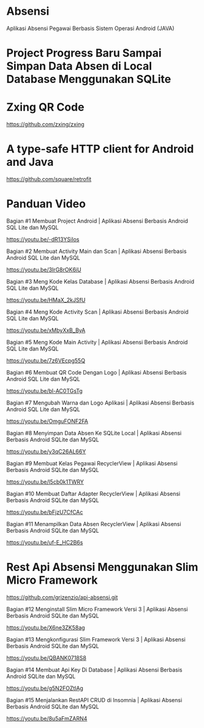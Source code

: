 # Absensi
Aplikasi Absensi Pegawai Berbasis Sistem Operasi Android (JAVA)

# Project Progress Baru Sampai Simpan Data Absen di Local Database Menggunakan SQLite

# Zxing QR Code
https://github.com/zxing/zxing

# A type-safe HTTP client for Android and Java
https://github.com/square/retrofit

# Panduan Video
Bagian #1 Membuat Project Android | Aplikasi Absensi Berbasis Android SQL Lite dan MySQL

https://youtu.be/-dR13YSiIos

Bagian #2 Membuat Activity Main dan Scan | Aplikasi Absensi Berbasis Android SQL Lite dan MySQL

https://youtu.be/3IrG8rOK6iU

Bagian #3 Meng Kode Kelas Database | Aplikasi Absensi Berbasis Android SQL Lite dan MySQL

https://youtu.be/HMaX_2kJSfU

Bagian #4 Meng Kode Activity Scan | Aplikasi Absensi Berbasis Android SQL Lite dan MySQL

https://youtu.be/xMbyXxB_ByA

Bagian #5 Meng Kode Main Activity | Aplikasi Absensi Berbasis Android SQL Lite dan MySQL

https://youtu.be/7z6VEcpg55Q

Bagian #6 Membuat QR Code Dengan Logo | Aplikasi Absensi Berbasis Android SQL Lite dan MySQL

https://youtu.be/bl-AC0TGsTg

Bagian #7 Mengubah Warna dan Logo Aplikasi | Aplikasi Absensi Berbasis Android SQL Lite dan MySQL

https://youtu.be/OmguFONF2FA

Bagian #8 Menyimpan Data Absen Ke SQLite Local | Aplikasi Absensi Berbasis Android SQLite dan MySQL

https://youtu.be/y3qC26AL66Y

Bagian #9 Membuat Kelas Pegawai RecyclerView | Aplikasi Absensi Berbasis Android SQLite dan MySQL

https://youtu.be/l5cb0k1TWRY

Bagian #10 Membuat Daftar Adapter RecyclerView | Aplikasi Absensi Berbasis Android SQLite dan MySQL

https://youtu.be/bFjzU7CfCAc

Bagian #11 Menampilkan Data Absen RecyclerView | Aplikasi Absensi Berbasis Android SQLite dan MySQL

https://youtu.be/uf-E_HC2B6s

# Rest Api Absensi Menggunakan Slim Micro Framework

https://github.com/grizenzio/api-absensi.git

Bagian #12 Menginstall Slim Micro Framework Versi 3 | Aplikasi Absensi Berbasis Android SQLite dan MySQL

https://youtu.be/X6ne3ZK58ag

Bagian #13 Mengkonfigurasi Slim Framework Versi 3 | Aplikasi Absensi Berbasis Android SQLite dan MySQL

https://youtu.be/QBANK0718S8

Bagian #14 Membuat Api Key Di Database | Aplikasi Absensi Berbasis Android SQLite dan MySQL

https://youtu.be/g5N2FOZtlAg

Bagian #15 Menjalankan RestAPI CRUD di Insomnia | Aplikasi Absensi Berbasis Android SQLite dan MySQL

https://youtu.be/8u5aFmZARN4
